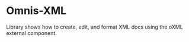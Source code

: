 # Omnis-XML
Library shows how to create, edit, and format XML docs using the oXML external component.
